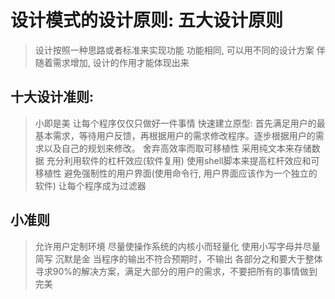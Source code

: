 # 设计模式的设计原则: 五大设计原则
> 设计按照一种思路或者标准来实现功能
> 功能相同, 可以用不同的设计方案
> 伴随着需求增加, 设计的作用才能体现出来

## 十大设计准则:
> 小即是美
> 让每个程序仅仅只做好一件事情
> 快速建立原型: 首先满足用户的最基本需求，等待用户反馈，再根据用户的需求修改程序。逐步根据用户的需求以及自己的规划来修改。
> 舍弃高效率而取可移植性
> 采用纯文本来存储数据
> 充分利用软件的杠杆效应(软件复用)
> 使用shell脚本来提高杠杆效应和可移植性
> 避免强制性的用户界面(使用命令行, 用户界面应该作为一个独立的软件)
> 让每个程序成为过滤器

## 小准则
> 允许用户定制环境
> 尽量使操作系统的内核小而轻量化
> 使用小写字母并尽量简写
> 沉默是金 当程序的输出不符合预期时，不输出
> 各部分之和要大于整体
> 寻求90%的解决方案，满足大部分的用户的需求，不要把所有的事情做到完美